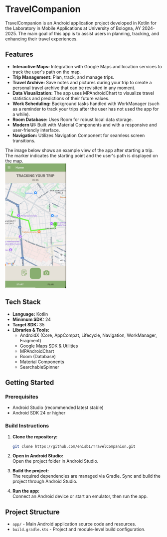 # TravelCompanion

TravelCompanion is an Android application project developed in Kotlin for the Laboratory in Mobile Applications at University of Bologna, AY 2024-2025. The main goal of this app is to assist users in planning, tracking, and enhancing their travel experiences. 

## Features

- **Interactive Maps:** Integration with Google Maps and location services to track the user's path on the map.
- **Trip Management:** Plan, track, and manage trips.
- **Travel Archive:** Save notes and pictures during your trip to create a personal travel archive that can be revisited in any moment.
- **Data Visualization:** The app uses MPAndroidChart to visualize travel statistics and predictions of their future values.
- **Work Scheduling:** Background tasks handled with WorkManager (such as a reminder to track your trips after the user has not used the app for a while).
- **Room Database:** Uses Room for robust local data storage.
- **Modern UI:** Built with Material Components and with a responsive and user-friendly interface.
- **Navigation:** Utilizes Navigation Component for seamless screen transitions.

The image below shows an example view of the app after starting a trip.\
The marker indicates the starting point and the user's path is displayed on the map.\
<img src="./tracking_trip.png" alt="Tracking trip" height="400">

## Tech Stack

- **Language:** Kotlin
- **Minimum SDK:** 24
- **Target SDK:** 35
- **Libraries & Tools:**
  - AndroidX (Core, AppCompat, Lifecycle, Navigation, WorkManager, Fragment)
  - Google Maps SDK & Utilities
  - MPAndroidChart
  - Room (Database)
  - Material Components
  - SearchableSpinner

## Getting Started

### Prerequisites
- Android Studio (recommended latest stable)
- Android SDK 24 or higher

### Build Instructions

1. **Clone the repository:**
   ```bash
   git clone https://github.com/enisb1/TravelCompanion.git
   ```

2. **Open in Android Studio:**  
   Open the project folder in Android Studio.

3. **Build the project:**  
   The required dependencies are managed via Gradle. Sync and build the project through Android Studio.

4. **Run the app:**  
   Connect an Android device or start an emulator, then run the app.

## Project Structure

- `app/` - Main Android application source code and resources.
- `build.gradle.kts` - Project and module-level build configuration.
